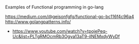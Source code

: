 Examples of Functional programming in go-lang

https://medium.com/@geisonfgfg/functional-go-bc116f4c96a4
http://www.golangpatterns.info/
- https://www.youtube.com/watch?v=tpojePeq-Uc&list=PLTgRMOcmRb3Ogya13aT9-ilNEMxdyWyDf


